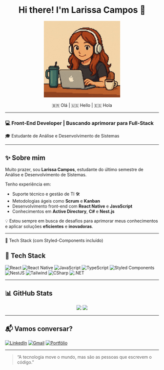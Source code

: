 <h1 align="center">Hi there! I'm Larissa Campos 👋</h1>

<p align="center">
  <img src="./assets/pixel-larissa.jpeg" alt="Pixel Art Larissa" width="250" />
</p>

<p align="center">
  🇧🇷 Olá | 🇺🇸 Hello | 🇪🇸 Hola  
</p>

---

### 💻 Front-End Developer | Buscando aprimorar para Full-Stack  
🎓 Estudante de Análise e Desenvolvimento de Sistemas  

---

## ✨ Sobre mim

Muito prazer, sou **Larissa Campos**, estudante do último semestre de Análise e Desenvolvimento de Sistemas.

Tenho experiência em:
- Suporte técnico e gestão de TI 🛠️
- Metodologias ágeis como **Scrum** e **Kanban**
- Desenvolvimento front-end com **React Native** e **JavaScript**
- Conhecimentos em **Active Directory**, **C#** e **Nest.js**


💡 Estou sempre em busca de desafios para aprimorar meus conhecimentos e aplicar soluções **eficientes** e **inovadoras**.

---

🚀 Tech Stack (com Styled-Components incluído)

## 🚀 Tech Stack

![React](https://img.shields.io/badge/-React-20232A?logo=react)
![React Native](https://img.shields.io/badge/-React%20Native-61DAFB?logo=react)
![JavaScript](https://img.shields.io/badge/-JavaScript-F7DF1E?logo=javascript&logoColor=black)
![TypeScript](https://img.shields.io/badge/-TypeScript-3178C6?logo=typescript)
![Styled Components](https://img.shields.io/badge/-Styled--Components-DB7093?logo=styled-components&logoColor=white)
![NestJS](https://img.shields.io/badge/-Nest.js-E0234E?logo=nestjs&logoColor=white)
![Tailwind](https://img.shields.io/badge/-TailwindCSS-38B2AC?logo=tailwindcss)
![CSharp](https://img.shields.io/badge/-C%23-239120?logo=c-sharp&logoColor=white)
![.NET](https://img.shields.io/badge/-.NET-512BD4?logo=dotnet&logoColor=white)


---

## 📊 GitHub Stats

<p align="center">
  <img src="https://github-readme-stats.vercel.app/api?username=pfvlare&show_icons=true&theme=radical" width="48%" />
  <img src="https://github-readme-stats.vercel.app/api/top-langs/?username=pfvlare&layout=compact&theme=radical" width="48%" />
</p>

---

## 📬 Vamos conversar?

[![LinkedIn](https://img.shields.io/badge/-LinkedIn-0A66C2?logo=linkedin&logoColor=white)](https://www.linkedin.com/in/larissa-campos-227035243/)
[![Gmail](https://img.shields.io/badge/-Gmail-EA4335?logo=gmail&logoColor=white)](mailto:larecampos.lc@gmail.com)
[![Portfólio](https://img.shields.io/badge/-Portfólio-000000?logo=vercel&logoColor=white)](https://seuportfolio.com)

---

> “A tecnologia move o mundo, mas são as pessoas que escrevem o código.”  
